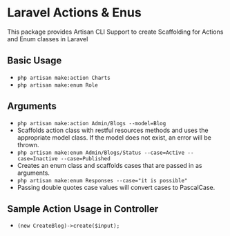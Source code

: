 # Laravel Actions & Enus
This package provides Artisan CLI Support to create Scaffolding for Actions and Enum classes in Laravel

## Basic Usage
- `php artisan make:action Charts`
- `php artisan make:enum Role`

## Arguments
- `php artisan make:action Admin/Blogs --model=Blog`
- Scaffolds action class with restful resources methods and uses the appropriate model class. If the model does not exist, an error will be thrown.
- `php artisan make:enum Admin/Blogs/Status --case=Active --case=Inactive --case=Published`
- Creates an enum class and scaffolds cases that are passed in as arguments.
- `php artisan make:enum Responses --case="it is possible"`
- Passing double quotes case values will convert cases to PascalCase.

## Sample Action Usage in Controller
- `(new CreateBlog)->create($input);`
